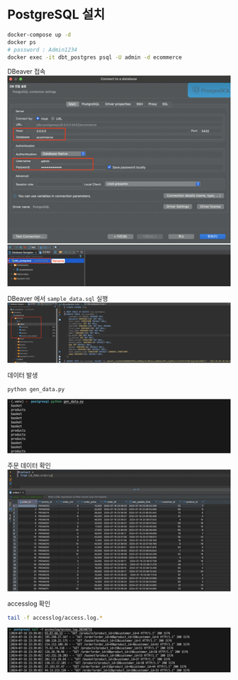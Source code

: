 # PostgreSQL 설치

```bash
docker-compose up -d
docker ps
# password : Admin1234
docker exec -it dbt_postgres psql -U admin -d ecommerce
```

DBeaver 접속
![](./img/2024-07-16-22-43-58.png)
![](./img/2024-07-16-22-46-33.png)


DBeaver 에서 `sample_data.sql` 실행
![](2024-07-17-00-33-11.png)

데이터 발생
```bash
python gen_data.py
```
![](./img/2024-07-16-23-38-10.png)

주문 데이터 확인
![](./img/2024-07-16-23-38-38.png)

accesslog 확인
```bash
tail -f accesslog/access.log.*
```
![](./img/2024-07-16-23-39-12.png)